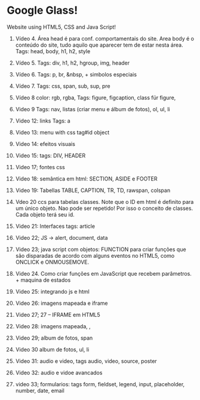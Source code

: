 # Google Glass!
Website using HTML5, CSS and Java Script!

1. Vídeo 4. Área head é para conf. comportamentais do site. Area body é o conteúdo do site, tudo aquilo que aparecer tem de estar nesta
área. 
Tags: head, body, h1, h2, style
2. Vídeo 5. 
Tags: div, h1, h2, hgroup, img, header
3. Vídeo 6.
Tags: p, br, &nbsp, + simbolos especiais
4. Vídeo 7.
Tags: css, span, sub, sup, pre
5. Vídeo 8
color: rgb, rgba, 
Tags: figure, figcaption, class für figure, 
6. Video 9
Tags: nav, listas (criar menu e álbum de fotos), ol, ul, li

7. Video 12: links
Tags: a
8. Video 13: menu with css
tag#id object

9. Video 14: efeitos visuais
10. Video 15:
tags: DIV, HEADER
11. Video 17; fontes css
12. Video 18: semântica em html: SECTION, ASIDE e FOOTER
13. Video 19: Tabellas
TABLE, CAPTION, TR, TD, rawspan, colspan
14. Vdeo 20 ccs para tabelas
classes. Note que o ID em html é definito para um único objeto. Nao pode ser repetido! Por isso o conceito de classes.
Cada objeto terá seu id.
15. Video 21: Interfaces 
tags: article
16. Video 22; JS -> alert, document, data
17. Video 23; java script com objetos: FUNCTION para criar funções que são disparadas de acordo com alguns eventos no HTML5, como ONCLICK e ONMOUSEMOVE.
18. Video 24. Como criar funções em JavaScript que recebem parâmetros.  + maquina de estados
19. Video 25: integrando js e html
20. Video 26: imagens mapeada e iframe
21. Video 27;  27 – IFRAME em HTML5
22. Video 28:  imagens mapeada, <map>, <area>
23. Video 29; album de fotos, span
24. Video 30 album de fotos, ul, li
25. Video 31: audio e video, tags audio, video, source, poster
26. Video 32: audio e vidoe avancados 
27. video 33; formularios: tags form, fieldset, legend, input, placeholder, number, date, email




